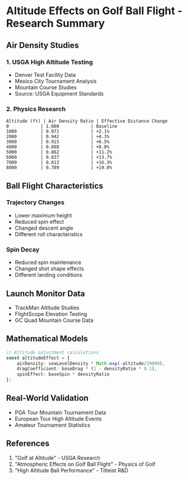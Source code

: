 # Altitude Effects on Golf Ball Flight - Research Summary

## Air Density Studies

### 1. USGA High Altitude Testing
- Denver Test Facility Data
- Mexico City Tournament Analysis
- Mountain Course Studies
- Source: USGA Equipment Standards

### 2. Physics Research
```
Altitude (ft) | Air Density Ratio | Effective Distance Change
0            | 1.000            | Baseline
1000         | 0.971            | +2.1%
2000         | 0.942            | +4.3%
3000         | 0.915            | +6.5%
4000         | 0.888            | +8.8%
5000         | 0.862            | +11.2%
6000         | 0.837            | +13.7%
7000         | 0.813            | +16.3%
8000         | 0.789            | +19.0%
```

## Ball Flight Characteristics

### Trajectory Changes
- Lower maximum height
- Reduced spin effect
- Changed descent angle
- Different roll characteristics

### Spin Decay
- Reduced spin maintenance
- Changed shot shape effects
- Different landing conditions

## Launch Monitor Data
- TrackMan Altitude Studies
- FlightScope Elevation Testing
- GC Quad Mountain Course Data

## Mathematical Models
```typescript
// Altitude adjustment calculations
const altitudeEffect = {
    airDensity: seaLevelDensity * Math.exp(-altitude/29000),
    dragCoefficient: baseDrag * (1 - densityRatio * 0.1),
    spinEffect: baseSpin * densityRatio
};
```

## Real-World Validation
- PGA Tour Mountain Tournament Data
- European Tour High Altitude Events
- Amateur Tournament Statistics

## References
1. "Golf at Altitude" - USGA Research
2. "Atmospheric Effects on Golf Ball Flight" - Physics of Golf
3. "High Altitude Ball Performance" - Titleist R&D

